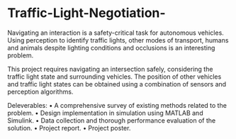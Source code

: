 # Traffic-Light-Negotiation-

Navigating an interaction is a safety-critical task for autonomous vehicles. Using perception to identify traffic lights, other modes of transport, humans and animals despite lighting conditions and occlusions is an interesting problem.

This project requires navigating an intersection safely, considering the traffic light state and surrounding vehicles. The position of other vehicles and traffic light states can be obtained using a combination of sensors and perception algorithms.

Deleverables:
• A comprehensive survey of existing methods related to the problem.
• Design implementation in simulation using MATLAB and Simulink.
• Data collection and thorough performance evaluation of the solution.
• Project report.
• Project poster.
